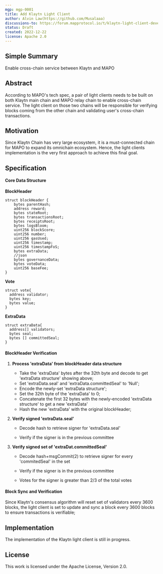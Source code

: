 ```yaml
---
mgp: mgp-0001
title: Add Klaytn Light Client
author: Alvin Law(https://github.com/Musalaaa)
discussions-to: https://forum.mapprotocol.io/t/klaytn-light-client-development-2022-12-a-001/4569
status: Draft
created: 2022-12-22
license: Apache 2.0
---
```


## Simple Summary
Enable cross-chain service between Klaytn and MAPO

## Abstract

According to MAPO's tech spec, a pair of light clients needs to be built on both Klaytn main chain and MAPO relay chain to enable cross-chain service. The light client on those two chains will be responsible for verifying blocks coming from the other chain and validating user's cross-chain transactions.

## Motivation
Since Klaytn Chain has very large ecosystem, it is a must-connected chain for MAPO to expand its omnichain ecosystem. Hence, the light clients implementation is the very first approach to achieve this final goal.

## Specification
#### Core Data Structure

**BlockHeader**

```solidity
struct blockHeader {
    bytes parentHash;
    address reward;
    bytes stateRoot;
    bytes transactionsRoot;
    bytes receiptsRoot;
    bytes logsBloom;
    uint256 blockScore;
    uint256 number;
    uint256 gasUsed;
    uint256 timestamp;
    uint256 timestampFoS;
    bytes extraData;
    //json
    bytes governanceData;
    bytes voteData;
    uint256 baseFee;
}
```

**Vote**

```solidity
struct vote{
  address validator;
  bytes key;
  bytes value;
}
```

**ExtraData**

```solidity
struct extraData{
  address[] validators;
  bytes seal;
  bytes [] committedSeal;
}
```



#### BlockHeader Verification

1. **Process 'extraData' from blockHeader data structure**
   - Take the 'extraData' bytes after the 32th byte and decode to get 'extraData structure' showing above;
   - Set 'extraData.seal' and 'extraData.committedSeal' to 'Null';
   - Encode the newly-set 'extraData structure';
   - Set the 32th byte of the 'extraData' to 0;
   - Concatenate the first 32 bytes with the newly-encoded 'extraData structure' to get a new 'extraData'
   - Hash the new 'extraData' with the original blockHeader;

2. **Verify signed 'extraData.seal'**

   - Decode hash to retrieve signer for 'extraData.seal'

   - Verify if the signer is in the previous committee

3. **Verify signed set of 'extraDat.committedSeal'**

   - Decode hash+msgCommit(2) to retrieve signer for every 'commitedSeal' in the set

   - Verify if the signer is in the previous committee

   - Votes for the signer is greater than 2/3 of the total votes

     

#### Block Sync and Verification

Since Klaytn's consensus algorithm will reset set of validators every 3600 blocks, the light client is set to update and sync a block every 3600 blocks to ensure transactions is verifiable;

## Implementation

The implementation of the Klaytn light client is still in progress.

## License

This work is licensed under the Apache License, Version 2.0.